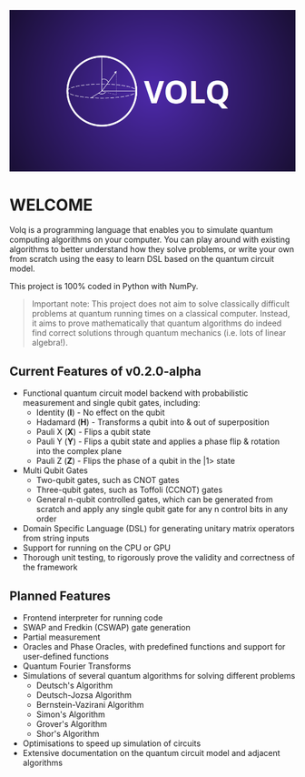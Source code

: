 ![Volq](docs/banner.png)

# WELCOME
Volq is a programming language that enables you to simulate quantum computing algorithms on your computer. You can play around with existing algorithms to better understand how they solve problems, or write your own from scratch using the easy to learn DSL based on the quantum circuit model.

This project is 100% coded in Python with NumPy.

> Important note: This project does not aim to solve classically difficult problems at quantum running times on a classical computer. Instead, it aims to prove mathematically that quantum algorithms do indeed find correct solutions through quantum mechanics (i.e. lots of linear algebra!).
## Current Features of v0.2.0-alpha
- Functional quantum circuit model backend with probabilistic measurement and single qubit gates, including:
  - Identity (**I**) - No effect on the qubit
  - Hadamard (**H**) - Transforms a qubit into & out of superposition
  - Pauli X (**X**) - Flips a qubit state
  - Pauli Y (**Y**) - Flips a qubit state and applies a phase flip & rotation into the complex plane
  - Pauli Z (**Z**) - Flips the phase of a qubit in the |1> state
- Multi Qubit Gates
  - Two-qubit gates, such as CNOT gates
  - Three-qubit gates, such as Toffoli (CCNOT) gates
  - General n-qubit controlled gates, which can be generated from scratch and apply any single qubit gate for any n control bits in any order
- Domain Specific Language (DSL) for generating unitary matrix operators from string inputs
- Support for running on the CPU or GPU
- Thorough unit testing, to rigorously prove the validity and correctness of the framework
## Planned Features
- Frontend interpreter for running code
- SWAP and Fredkin (CSWAP) gate generation
- Partial measurement
- Oracles and Phase Oracles, with predefined functions and support for user-defined functions
- Quantum Fourier Transforms
- Simulations of several quantum algorithms for solving different problems
	- Deutsch's Algorithm
	- Deutsch-Jozsa Algorithm
	- Bernstein-Vazirani Algorithm
	- Simon's Algorithm
	- Grover's Algorithm
	- Shor's Algorithm
- Optimisations to speed up simulation of circuits
- Extensive documentation on the quantum circuit model and adjacent algorithms

